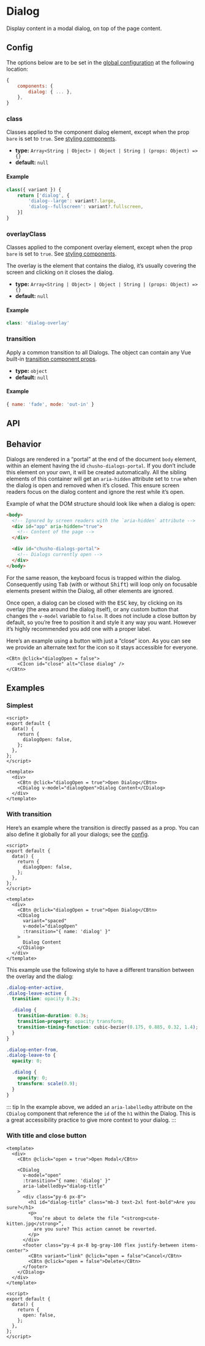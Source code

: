 # Dialog

Display content in a modal dialog, on top of the page content.

<showcase-root>
    <ExampleDialog />
</showcase-root>

## Config

The options below are to be set in the [global configuration](/guide/config.html) at the following location:

```js
{
    components: {
        dialog: { ... },
    },
}
```

### class

Classes applied to the component dialog element, except when the prop `bare` is set to `true`. See [styling components](/guide/styling-components).

- **type:** `Array<String | Object> | Object | String | (props: Object) => {}`
- **default:** `null`

#### Example

```js
class({ variant }) {
    return ['dialog', {
        'dialog--large': variant?.large,
        'dialog--fullscreen': variant?.fullscreen,
    }]
}
```

### overlayClass

Classes applied to the component overlay element, except when the prop `bare` is set to `true`. See [styling components](/guide/styling-components).

The overlay is the element that contains the dialog, it’s usually covering the screen and clicking on it closes the dialog.

- **type:** `Array<String | Object> | Object | String | (props: Object) => {}`
- **default:** `null`

#### Example

```js
class: 'dialog-overlay'
```

### transition

Apply a common transition to all Dialogs. The object can contain any Vue built-in [transition component props](https://v3.vuejs.org/api/built-in-components.html#transition).

- **type:** `object`
- **default:** `null`

#### Example

```js
{ name: 'fade', mode: 'out-in' }
```

## API

<Docgen :components="['CDialog']" />

## Behavior

Dialogs are rendered in a “portal” at the end of the document `body` element, within an element having the id `chusho-dialogs-portal`. If you don’t include this element on your own, it will be created automatically. All the sibling elements of this container will get an `aria-hidden` attribute set to `true` when the dialog is open and removed when it’s closed. This ensure screen readers focus on the dialog content and ignore the rest while it’s open.

Example of what the DOM structure should look like when a dialog is open:

```html
<body>
  <!-- Ignored by screen readers with the `aria-hidden` attribute -->
  <div id="app" aria-hidden="true">
    <!-- Content of the page -->
  </div>

  <div id="chusho-dialogs-portal">
    <!-- Dialogs currently open -->
  </div>
</body>
```

For the same reason, the keyboard focus is trapped within the dialog. Consequently using <kbd>Tab</kbd> (with or without <kbd>Shift</kbd>) will loop only on focusable elements present within the Dialog, all other elements are ignored.

Once open, a dialog can be closed with the <kbd>ESC</kbd> key, by clicking on its overlay (the area around the dialog itself), or any custom button that changes the `v-model` variable to `false`. It does not include a close button by default, so you’re free to position it and style it any way you want. However it’s highly recommended you add one with a proper label.

Here’s an example using a button with just a “close” icon. As you can see we provide an alternate text for the icon so it stays accessible for everyone.

```vue-html
<CBtn @click="dialogOpen = false">
    <CIcon id="close" alt="Close dialog" />
</CBtn>
```

## Examples

### Simplest

```vue
<script>
export default {
  data() {
    return {
      dialogOpen: false,
    };
  },
};
</script>

<template>
  <div>
    <CBtn @click="dialogOpen = true">Open Dialog</CBtn>
    <CDialog v-model="dialogOpen">Dialog Content</CDialog>
  </div>
</template>
```

### With transition

Here’s an example where the transition is directly passed as a prop. You can also define it globally for all your dialogs; see the [config](#config).

```vue
<script>
export default {
  data() {
    return {
      dialogOpen: false,
    };
  },
};
</script>

<template>
  <div>
    <CBtn @click="dialogOpen = true">Open Dialog</CBtn>
    <CDialog
      variant="spaced"
      v-model="dialogOpen"
      :transition="{ name: 'dialog' }"
    >
      Dialog Content
    </CDialog>
  </div>
</template>
```

This example use the following style to have a different transition between the overlay and the dialog:

```css
.dialog-enter-active,
.dialog-leave-active {
  transition: opacity 0.2s;

  .dialog {
    transition-duration: 0.3s;
    transition-property: opacity transform;
    transition-timing-function: cubic-bezier(0.175, 0.885, 0.32, 1.4);
  }
}

.dialog-enter-from,
.dialog-leave-to {
  opacity: 0;

  .dialog {
    opacity: 0;
    transform: scale(0.9);
  }
}
```

::: tip
In the example above, we added an `aria-labelledby` attribute on the `CDialog` component that reference the `id` of the `h1` within the Dialog. This is a great accessibility practice to give more context to your dialog.
:::

### With title and close button

```vue
<template>
  <div>
    <CBtn @click="open = true">Open Modal</CBtn>

    <CDialog
      v-model="open"
      :transition="{ name: 'dialog' }"
      aria-labelledby="dialog-title"
    >
      <div class="py-6 px-8">
        <h1 id="dialog-title" class="mb-3 text-2xl font-bold">Are you sure?</h1>
        <p>
          You’re about to delete the file “<strong>cute-kitten.jpg</strong>”,
          are you sure? This action cannot be reverted.
        </p>
      </div>
      <footer class="py-4 px-8 bg-gray-100 flex justify-between items-center">
        <CBtn variant="link" @click="open = false">Cancel</CBtn>
        <CBtn @click="open = false">Delete</CBtn>
      </footer>
    </CDialog>
  </div>
</template>

<script>
export default {
  data() {
    return {
      open: false,
    };
  },
};
</script>
```

